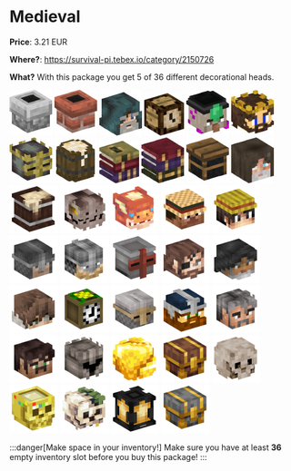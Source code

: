 # Medieval

**Price**: 3.21 EUR

**Where?**: https://survival-pi.tebex.io/category/2150726

**What?** With this package you get 5 of 36 different decorational heads.

![48105 ](ba45c24d3078e3e06719247e4af520d7116d185a.jpg)
![47887 ](ace3085e1ae0d9efebf0d5bf6c60b6176a7d2c85.jpg)
![22922 ](5d7b6828141893db12353a2737c418a15c261e02.jpg)
![2979 ](c303f77e5f8a87691f2a477c6e92e7b4dd9ccd5f.jpg)
![65739 ](d1698abf2438aaa6205169c16d200c14a85e368f.jpg)
![28985 ](b846a8ebc32dae322f3ebc57b4f02f013cc1cf38.jpg)
![28983 ](f4a2750a91703fd18dd01594b5845e1773595cf7.jpg)
![52280 ](6f8d579267b0683579317b065ad15e6e5516df8c.jpg)
![50674 ](af7d56ae2d742cb87151ae8e85e84925095d62a2.jpg)
![47214 ](53d8824e905ff4336d8e3972a8a339fe7c54e3a4.jpg)
![2195 ](e928b53ee48f921a7d18d4037422f217830fa704.jpg)
![24248 ](2ab6f3f36dd1a775e1c9490d8539924539cc2e9f.jpg)
![2427](f2ca9cf91c7e1ac00332a38111efc930.webp)
![97564](9b6114b5b6d5ef4b8bc2a89b746b6bb8.webp)
![97487](063a5b1e9dfa8f21acb7981fbd86eb78.webp)
![59062](60f87fa8c14b10612ae1c56a69f63596.webp)
![74023](03a6bbb9f699dffab3294dd6c7915b97.webp)
![95930](c0c3fb0be26ef5cecf06c6e0cae738b1.webp)
![95929](42a388a8c79dfb40730ad144fbc7aafb.webp)
![95232](bf8d1d0232553064754172439069a1b3.webp)
![97313](56960c86657ab60dbbf721d346df10de.webp)
![96635](06fae88353ea974b0f064a1bc6223f86.webp)
![97255](48b91ed7f2690148cdbc5e201936e75e.webp)
![2969](5c934363a7e2a73d4120f6a5c2664b29.webp)
![18936](eb71960eb5809c7976698bb3eb4f734f.webp)
![97305](759de5108be25567303a0e7c85e078c4.webp)
![97258](6812ea2ffee7daf1b9c31e3f1bbb5c3f.webp)
![97260](cc138af29c91d9563571979ce35f34c2.webp)
![96616](b85ff1eddef19cf1b4d4f50c90e135e6.webp)
![96953](0bcb37c558dfe58c8fe4efd58364c186.webp)
![95984](bc2957d3c0c77e7313454462eb9d3393.webp)
![92998](1d5374a604db680174fc52f0cee343dd.webp)
![90879](c486e97d85d8db71f1154289e09ac027.webp)
![90880](36a1a455ed38463211cb28f5a3c74090.webp)
![90878](0d9d0addf0d54f946d3ef736d910be04.webp)
![89503](94a70f7a3ba651a31f83a586c677b715.webp)

:::danger[Make space in your inventory!]
Make sure you have at least **36** empty inventory slot before you buy this package!
:::